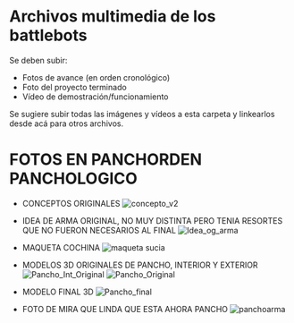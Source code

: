 # Archivos multimedia de los battlebots

Se deben subir:
- Fotos de avance (en orden cronológico)
- Foto del proyecto terminado
- Vídeo de demostración/funcionamiento

Se sugiere subir todas las imágenes y vídeos a esta carpeta y linkearlos desde acá para otros archivos. 

# FOTOS EN PANCHORDEN PANCHOLOGICO
- CONCEPTOS ORIGINALES
![concepto_v2](https://github.com/JavieraTGrey/PanchitoHub/assets/137658514/8417542a-f02a-4d8f-95d3-c6d67b48b6aa)

- IDEA DE ARMA ORIGINAL, NO MUY DISTINTA PERO TENIA RESORTES QUE NO FUERON NECESARIOS AL FINAL
![Idea_og_arma](https://github.com/JavieraTGrey/PanchitoHub/assets/137658514/9d8518c0-db81-468c-bb2c-013d43e44544)

- MAQUETA COCHINA
![maqueta sucia](https://github.com/JavieraTGrey/PanchitoHub/assets/137658514/76419490-cd27-49be-8eb9-f7f121ea734f)

- MODELOS 3D ORIGINALES DE PANCHO, INTERIOR Y EXTERIOR
![Pancho_Int_Original](https://github.com/JavieraTGrey/PanchitoHub/assets/137658514/4ff5a23b-d76d-4335-86bc-c4983d5f91be)
![Pancho_Original](https://github.com/JavieraTGrey/PanchitoHub/assets/137658514/7f3ed030-f1a5-494d-870b-de4fcf55513c)

- MODELO FINAL 3D
![Pancho_final](https://github.com/JavieraTGrey/PanchitoHub/assets/137658514/aa900bb4-0cac-4714-997a-475b4f340472)

- FOTO DE MIRA QUE LINDA QUE ESTA AHORA PANCHO
![panchoarma](https://github.com/JavieraTGrey/PanchitoHub/assets/137658514/6d2458d7-4b71-438d-b18e-d6deabf91362)

